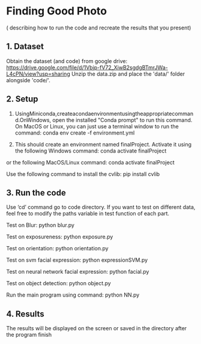 # Finding Good Photo
( describing how to run the code and recreate the results that you present)
## 1. Dataset
Obtain the dataset (and code) from google drive: https://drive.google.com/file/d/1Vbjp-fV72_XiwB2sgdgBTmrJWa-L4cPN/view?usp=sharing
Unzip the data.zip and place the 'data/' folder alongside 'code/'.

## 2. Setup
1. UsingMiniconda,createacondaenvironmentusingtheappropriatecommand.OnWindows, open the installed "Conda prompt" to run this command. On MacOS or Linux, you can just use a terminal window to run the command:
conda env create -f environment.yml

2. This should create an environment named finalProject. Activate it using the following Windows command:
conda activate finalProject

or the following MacOS/Linux command:
conda activate finalProject

Use the following command to install the cvlib:
pip install cvlib

## 3. Run the code
Use ‘cd’ command go to code directory.
If you want to test on different data, feel free to modify the paths variable in test function of each part.

Test on Blur:
python blur.py

Test on exposureness:
python exposure.py

Test on orientation:
python orientation.py

Test on svm facial expression:
python expressionSVM.py

Test on neural network facial expression:
python facial.py

Test on object detection:
python object.py

Run the main program using command:
python NN.py

## 4. Results
The results will be displayed on the screen or saved in the directory after the program finish
